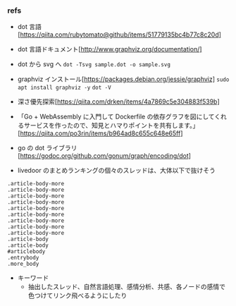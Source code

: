 ### refs

- dot 言語[https://qiita.com/rubytomato@github/items/51779135bc4b77c8c20d]
- dot 言語ドキュメント[http://www.graphviz.org/documentation/]
- dot から svg へ
  `dot -Tsvg sample.dot -o sample.svg`

- graphviz インストール[https://packages.debian.org/jessie/graphviz]
  `sudo apt install graphviz -y`
  `dot -V`
- 深さ優先探索[https://qiita.com/drken/items/4a7869c5e304883f539b]

- 「Go + WebAssembly に入門して Dockerfile の依存グラフを図にしてくれるサービスを作ったので、知見とハマりポイントを共有します。」[https://qiita.com/po3rin/items/b964ad8c655c648e65ff]
- go の dot ライブラリ[https://godoc.org/github.com/gonum/graph/encoding/dot]

- livedoor のまとめランキングの個々のスレッドは、大体以下で抜けそう

```
.article-body-more
.article-body-more
.article-body-more
.article-body-more
.article-body-more
.article-body-more
.article-body-more
.article-body-more
.article-body-more
.article-body
.article-body
#articlebody
.entrybody
.more_body
```

- キーワード
  - 抽出したスレッド、自然言語処理、感情分析、共感、各ノードの感情で色つけてリンク飛べるようにしたり
